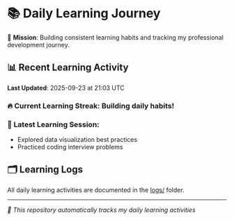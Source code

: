 # 📚 Daily Learning Journey

🎯 **Mission**: Building consistent learning habits and tracking my professional development journey.

## 📊 Recent Learning Activity

**Last Updated**: 2025-09-23 at 21:03 UTC

### 🔥 Current Learning Streak: Building daily habits!

### 📝 Latest Learning Session:
- Explored data visualization best practices
- Practiced coding interview problems

## 🗂️ Learning Logs

All daily learning activities are documented in the [logs/](./logs/) folder.

---
*🤖 This repository automatically tracks my daily learning activities*
